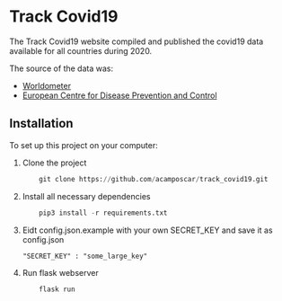 # Track Covid19

The Track Covid19 website compiled and published the covid19 data available for all countries during 2020.

The source of the data was:
- [Worldometer](https://www.worldometers.info/coronavirus/)
- [European Centre for Disease Prevention and Control](https://opendata.ecdc.europa.eu/covid19/casedistribution/csv)

## Installation

To set up this project on your computer:

1. Clone the project
    ```python
        git clone https://github.com/acamposcar/track_covid19.git
    ```
2. Install all necessary dependencies
    ```python
        pip3 install -r requirements.txt
    ```
3. Eidt config.json.example with your own SECRET_KEY and save it as config.json
    ```
    "SECRET_KEY" : "some_large_key"
    ```
3. Run flask webserver
    ```python
        flask run
    ```